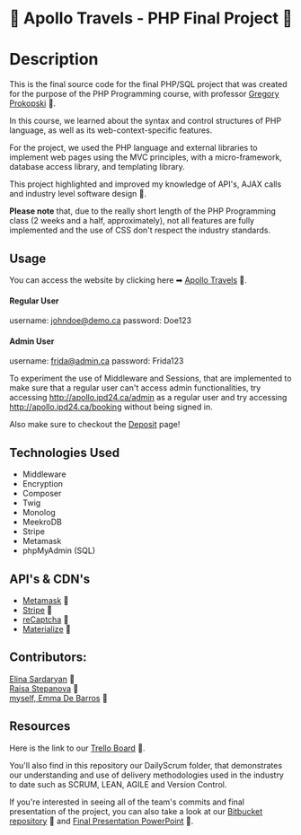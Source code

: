 # 🚀 Apollo Travels - PHP Final Project 🚀
# Description

This is the final source code for the final PHP/SQL project that was created for the purpose of the PHP Programming course, with professor [Gregory Prokopski](https://www.linkedin.com/in/prokopski/) 🔗.

In this course, we learned about the syntax and control structures of PHP language, as well as its web-context-specific features.

For the project, we used the PHP language and external libraries to implement web pages using the MVC principles, with a micro-framework, database access library, and templating library.

This project highlighted and improved my knowledge of API's, AJAX calls and industry level software design 🎨.

**Please note** that, due to the really short length of the PHP Programming class (2 weeks and a half, approximately), not all features are fully implemented and the use of CSS don't respect the industry standards.

## Usage

You can access the website by clicking here ➡ [Apollo Travels](http://apollo.ipd24.ca/) 🔗.

#### Regular User
username: johndoe@demo.ca
password: Doe123

#### Admin User
username: frida@admin.ca
password: Frida123

To experiment the use of Middleware and Sessions, that are implemented to make sure that a regular user can't access admin functionalities, try accessing <http://apollo.ipd24.ca/admin> as a regular user and try accessing <http://apollo.ipd24.ca/booking> without being signed in.

Also make sure to checkout the [Deposit](http://apollo.ipd24.ca/bookingdeposit) page!

## Technologies Used

* Middleware
* Encryption
* Composer
* Twig
* Monolog
* MeekroDB
* Stripe
* Metamask
* phpMyAdmin (SQL)

## API's & CDN's
* [Metamask](https://docs.metamask.io/guide/) 🔗
* [Stripe](https://stripe.com/docs) 🔗
* [reCaptcha](https://www.google.com/recaptcha/about/) 🔗
* [Materialize](https://materializecss.com/getting-started.html) 🔗


## Contributors:
[Elina Sardaryan](https://www.linkedin.com/in/elina-sardaryan/) 🔗   
[Raisa Stepanova](https://www.linkedin.com/in/raisa-stepanova-timina-0b711a202/) 🔗   
[myself, Emma De Barros](https://www.linkedin.com/in/emma-de-barros/) 🔗

## Resources

Here is the link to our [Trello Board](https://trello.com/b/KQgY9ITw/apollotravels) 🔗.

You'll also find in this repository our DailyScrum folder, that demonstrates our understanding and use of delivery methodologies used in the industry to date such as SCRUM, LEAN, AGILE and Version Control. 

If you're interested in seeing all of the team's commits and final presentation of the project, you can also take a look at our [Bitbucket repository](https://bitbucket.org/emma96/apollotravels/src/master/) 🔗 and [Final Presentation PowerPoint](https://johnabbott-my.sharepoint.com/:p:/r/personal/6169535_johnabbottcollege_net/_layouts/15/Doc.aspx?sourcedoc=%7B8188546C-C7D4-4EB8-A8B8-41ED9CF69B3F%7D&file=Presentation6.pptx&wdOrigin=OFFICECOM-WEB.START.REC&ct=1622410717283&action=edit&mobileredirect=true) 🔗.
